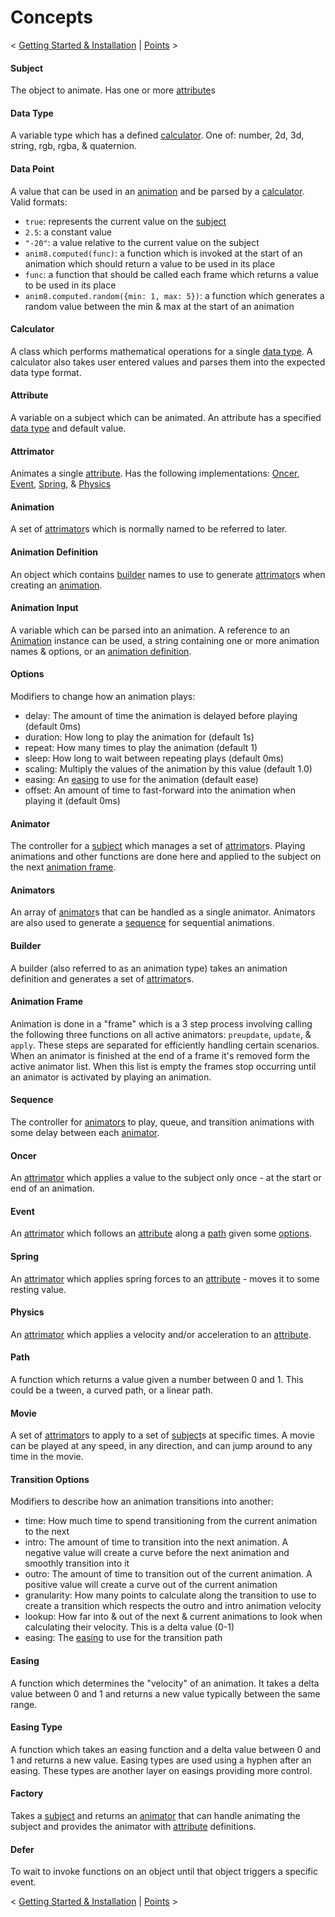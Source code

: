 # Concepts

< [Getting Started & Installation](Getting-Started.md) | [Points](Points.md) >

#### Subject

The object to animate. Has one or more [attribute](#attribute)s

#### Data Type

A variable type which has a defined [calculator](#calculator). One of: number, 2d, 3d, string, rgb, rgba, & quaternion.

#### Data Point

A value that can be used in an [animation](#animation) and be parsed by a [calculator](#calculator). Valid formats:

- `true`: represents the current value on the [subject](#subject)
- `2.5`: a constant value
- `"-20"`: a value relative to the current value on the subject
- `anim8.computed(func)`: a function which is invoked at the start of an animation which should return a value to be used in its place
- `func`: a function that should be called each frame which returns a value to be used in its place
- `anim8.computed.random({min: 1, max: 5})`: a function which generates a random value between the min & max at the start of an animation

#### Calculator

A class which performs mathematical operations for a single [data type](#data-type). A calculator also takes user entered values and parses them into the expected data type format.

#### Attribute

A variable on a subject which can be animated. An attribute has a specified [data type](#data-type) and default value.

#### Attrimator

Animates a single [attribute](#attribute). Has the following implementations: [Oncer](#oncer), [Event](#event), [Spring](#spring), & [Physics](#physics)

#### Animation

A set of [attrimator](#attrimator)s which is normally named to be referred to later.

#### Animation Definition

An object which contains [builder](#builder) names to use to generate [attrimator](#attrimator)s when creating an [animation](#animation).

#### Animation Input

A variable which can be parsed into an animation. A reference to an [Animation](#animation) instance can be used, a string containing one or more animation names & options, or an [animation definition](#animation-definition).

#### Options

Modifiers to change how an animation plays:

- delay: The amount of time the animation is delayed before playing (default 0ms)
- duration: How long to play the animation for (default 1s)
- repeat: How many times to play the animation (default 1)
- sleep: How long to wait between repeating plays (default 0ms)
- scaling: Multiply the values of the animation by this value (default 1.0)
- easing: An [easing](#easing) to use for the animation (default ease)
- offset: An amount of time to fast-forward into the animation when playing it (default 0ms)

#### Animator

The controller for a [subject](#subject) which manages a set of [attrimator](#attrimator)s. Playing animations and other functions are done here and applied to the subject on the next [animation frame](#animation-frame).

#### Animators

An array of [animator](#animator)s that can be handled as a single animator. Animators are also used to generate a [sequence](#sequence) for sequential animations.

#### Builder

A builder (also referred to as an animation type) takes an animation definition and generates a set of [attrimator](#attrimator)s.

#### Animation Frame

Animation is done in a "frame" which is a 3 step process involving calling the following three functions on all active animators: `preupdate`, `update`, & `apply`. These steps are separated for efficiently handling certain scenarios. When an animator is finished at the end of a frame it's removed form the active animator list. When this list is empty the frames stop occurring until an animator is activated by playing an animation.

#### Sequence

The controller for [animators](#animators) to play, queue, and transition animations with some delay between each [animator](#animator).

#### Oncer

An [attrimator](#attrimator) which applies a value to the subject only once - at the start or end of an animation.

#### Event

An [attrimator](#attrimator) which follows an [attribute](#attribute) along a [path](#path) given some [options](#options).

#### Spring

An [attrimator](#attrimator) which applies spring forces to an [attribute](#attribute) - moves it to some resting value.

#### Physics

An [attrimator](#attrimator) which applies a velocity and/or acceleration to an [attribute](#attribute).

#### Path

A function which returns a value given a number between 0 and 1. This could be a tween, a curved path, or a linear path.

#### Movie

A set of [attrimator](#attrimator)s to apply to a set of [subject](#subject)s at specific times. A movie can be played at any speed, in any direction, and can jump around to any time in the movie.

#### Transition Options

Modifiers to describe how an animation transitions into another:

- time: How much time to spend transitioning from the current animation to the next
- intro: The amount of time to transition into the next animation. A negative value will create a curve before the next animation and smoothly transition into it
- outro: The amount of time to transition out of the current animation. A positive value will create a curve out of the current animation
- granularity: How many points to calculate along the transition to use to create a transition which respects the outro and intro animation velocity
- lookup: How far into & out of the next & current animations to look when calculating their velocity. This is a delta value (0-1)
- easing: The [easing](#easing) to use for the transition path

#### Easing

A function which determines the "velocity" of an animation. It takes a delta value between 0 and 1 and returns a new value typically between the same range.

#### Easing Type

A function which takes an easing function and a delta value between 0 and 1 and returns a new value. Easing types are used using a hyphen after an easing. These types are another layer on easings providing more control.

#### Factory

Takes a [subject](#subject) and returns an [animator](#animator) that can handle animating the subject and provides the animator with [attribute](#attribute) definitions.

#### Defer

To wait to invoke functions on an object until that object triggers a specific event.

< [Getting Started & Installation](Getting-Started.md) | [Points](Points.md) >
